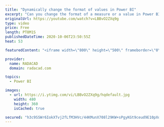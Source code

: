 ```yaml
---
title: "Dynamically change the format of values in Power BI"
excerpt: "Can you change the format of a measure or a value in Power BI dynamically? Is it possible to set a value to be a percentage sometimes, and sometimes to be a currency? can you change the currency format? The answer to all these questions is yes. In this short video, I am going to show you how you can"
originalUrl: https://youtube.com/watch?v=LBBvO2ZXq9g
type: video
price: Free
length: PT8M1S
publishedDateTime: 2020-10-06T23:50:55Z
heat: 53

featuredContent: "<iframe width=\"800\" height=\"500\" frameborder=\"0\" src=\"https://www.youtube.com/embed/LBBvO2ZXq9g\" allow=\"accelerometer; autoplay; encrypted-media; gyroscope; picture-in-picture\" allowfullscreen></iframe>"

provider:
  name: RADACAD
  domain: radacad.com

topics:
  - Power BI

images:
  - url: https://i.ytimg.com/vi/LBBvO2ZXq9g/hqdefault.jpg
    width: 480
    height: 360
    isCached: true

secured: "h3c9SSWr6IokXTvj2fLfM3HVc/44KMunX708l29KW+sPgyKGt9ceud9E10pXdakHzj/aibwWjhqB+QYi1jqW4Hg9FQdI0ZOa1V7qbI9anGQtbXUl2IFO2Y3pW4AGXlwXkFYsOlvpf54mVRfIGCO3FVzjoD61p3F6s80lcSvhmF3FFQDO0yqiPgDRBvp0fbBzJqFGDG5aHRJ+YJ17AgaOFv4Zj+1CJEuJODRxKKRDEJ+HRPtHBAwA/d7WXIeU+W9Qn2siPfsVhU3b+IVVVe6VtppECMtgLR50d6iqd/dokBPMSQPnbT7/BGZ7iCEqH7VeZODiOp0Hzm+1NszJ1TtSPTt/wPleK5tOL3+GuJJU2hR1MAaGq1NdKq8EQ/JWt11Citshop0iVaBPSDF37ktH3XjyGCoVQJcn58e1fwU/pv8=;CbnMR7xv/tsWhppivasKzg=="
---
```


